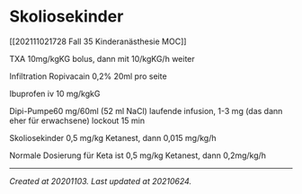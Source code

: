 # Skoliosekinder
 [[202111021728 Fall 35 Kinderanästhesie MOC]] 


TXA 10mg/kgKG bolus, dann mit 10/kgKG/h weiter

Infiltration Ropivacain 0,2% 20ml pro seite

Ibuprofen iv 10 mg/kgkG

Dipi-Pumpe60 mg/60ml (52 ml NaCl)
laufende infusion, 1-3 mg (das dann eher für erwachsene) lockout 15 min

Skoliosekinder 0,5 mg/kg Ketanest, dann 0,015 mg/kg/h

Normale Dosierung für Keta ist 0,5 mg/kg Ketanest, dann 0,2mg/kg/h

---

_Created at 20201103._
_Last updated at 20210624._



